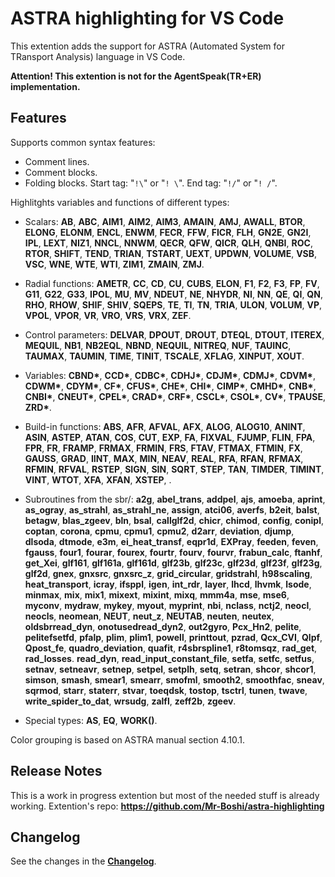 # ASTRA highlighting for VS Code

This extention adds the support for ASTRA (Automated System for TRansport Analysis) language in VS Code.


**Attention! This extention is not for the AgentSpeak(TR+ER) implementation.**

## Features
Supports common syntax features:
* Сomment lines.
* Comment blocks.
* Folding blocks. Start tag: "`!\`" or "`! \`". End tag: "`!/`" or "`! /`".

Highlitghts variables and functions of different types:
* Scalars: 
**AB**, **ABC**, **AIM1**, **AIM2**, **AIM3**, **AMAIN**, **AMJ**, **AWALL**, **BTOR**, **ELONG**, **ELONM**, **ENCL**, **ENWM**, **FECR**, **FFW**, **FICR**, **FLH**, **GN2E**, **GN2I**, **IPL**, **LEXT**, **NIZ1**, **NNCL**, **NNWM**, **QECR**, **QFW**, **QICR**, **QLH**, **QNBI**, **ROC**, **RTOR**, **SHIFT**, **TEND**, **TRIAN**, **TSTART**, **UEXT**, **UPDWN**, **VOLUME**, **VSB**, **VSC**, **WNE**, **WTE**, **WTI**, **ZIM1**, **ZMAIN**, **ZMJ**.

* Radial functions: 
**AMETR**, **CC**, **CD**, **CU**, **CUBS**, **ELON**, **F1**, **F2**, **F3**, **FP**, **FV**, **G11**, **G22**, **G33**, **IPOL**, **MU**, **MV**, **NDEUT**, **NE**, **NHYDR**, **NI**, **NN**, **QE**, **QI**, **QN**, **RHO**, **RHOW**, **SHIF**, **SHIV**, **SQEPS**, **TE**, **TI**, **TN**, **TRIA**, **ULON**, **VOLUM**, **VP**, **VPOL**, **VPOR**, **VR**, **VRO**, **VRS**, **VRX**, **ZEF**.

* Control parameters: 
  **DELVAR**, **DPOUT**, **DROUT**, **DTEQL**, **DTOUT**, **ITEREX**, **MEQUIL**, **NB1**, **NB2EQL**, **NBND**, **NEQUIL**, **NITREQ**, **NUF**, **TAUINC**, **TAUMAX**, **TAUMIN**, **TIME**, **TINIT**, **TSCALE**, **XFLAG**, **XINPUT**, **XOUT**.

* Variables: 
**CBND\***, **CCD\***, **CDBC\***, **CDHJ\***, **CDJM\***, **CDMJ\***, **CDVM\***, **CDWM\***, **CDYM\***, **CF\***, **CFUS\***, **CHE\***, **CHI\***, **CIMP\***, **CMHD\***, **CNB\***, **CNBI\***, **CNEUT\***, **CPEL\***, **CRAD\***, **CRF\***, **CSCL\***, **CSOL\***, **CV\***, **TPAUSE**, **ZRD\***.

* Build-in functions: 
**ABS**, **AFR**, **AFVAL**, **AFX**, **ALOG**, **ALOG10**, **ANINT**, **ASIN**, **ASTEP**, **ATAN**, **COS**, **CUT**, **EXP**, **FA**, **FIXVAL**, **FJUMP**, **FLIN**, **FPA**, **FPR**, **FR**, **FRAMP**, **FRMAX**, **FRMIN**, **FRS**, **FTAV**, **FTMAX**, **FTMIN**, **FX**, **GAUSS**, **GRAD**, **IINT**, **MAX**, **MIN**, **NEAV**, **REAL**, **RFA**, **RFAN**, **RFMAX**, **RFMIN**, **RFVAL**, **RSTEP**, **SIGN**,  **SIN**, **SQRT**, **STEP**, **TAN**, **TIMDER**, **TIMINT**, **VINT**, **WTOT**, **XFA**, **XFAN**, **XSTEP**, .

* Subroutines from the sbr/:
  **a2g**, **abel_trans**, **addpel**, **ajs**, **amoeba**, **aprint**, **as_ogray**, **as_strahl**, **as_strahl_ne**, **assign**, **atci06**, **averfs**, **b2eit**, **balst**, **betagw**, **blas_zgeev**, **bln**, **bsal**, **callglf2d**, **chicr**, **chimod**, **config**, **conipl**, **coptan**, **corona**, **cpmu**, **cpmu1**, **cpmu2**, **d2arr**, **deviation**, **djump**, **dlsoda**, **dtmode**, **e3m**, **ei_heat_transf**, **eqpr1d**, **EXPray**, **feeden**, **feven**, **fgauss**, **four1**, **fourar**, **fourex**, **fourtr**, **fourv**, **fourvr**, **frabun_calc**, **ftanhf**, **get_Xei**, **glf161**, **glf161a**, **glf161d**, **glf23b**, **glf23c**, **glf23d**, **glf23f**, **glf23g**, **glf2d**, **gnex**, **gnxsrc**, **gnxsrc_z**, **grid_circular**, **gridstrahl**, **h98scaling**, **heat_transport**, **icray**, **ifsppl**, **igen**, **int_rdr**, **layer**, **lhcd**, **lhvmk**, **lsode**, **minmax**, **mix**, **mix1**, **mixext**, **mixint**, **mixq**, **mmm4a**, **mse**, **mse6**, **myconv**, **mydraw**, **mykey**, **myout**, **myprint**, **nbi**, **nclass**, **nctj2**, **neocl**, **neocls**, **neomean**, **NEUT**, **neut_z**, **NEUTAB**, **neuten**, **neutex**, **oldsbrread_dyn**, **onotusedread_dyn2**, **out2gyro**, **Pcx_Hn2**, **pelite**, **pelitefsetfd**, **pfalp**, **plim**, **plim1**, **powell**, **printtout**, **pzrad**, **Qcx_CVI**, **Qlpf**, **Qpost_fe**, **quadro_deviation**, **quafit**, **r4sbrspline1**, **r8tomsqz**, **rad_get**, **rad_losses**. **read_dyn**, **read_input_constant_file**, **setfa**, **setfc**, **setfus**, **setnav**, **setneavr**, **setnep**, **setpel**, **setplh**, **setq**, **setran**, **shcor**, **shcor1**, **simson**, **smash**, **smear1**, **smearr**, **smofml**, **smooth2**, **smoothfac**, **sneav**, **sqrmod**, **starr**, **staterr**, **stvar**, **toeqdsk**, **tostop**, **tsctrl**, **tunen**, **twave**, **write_spider_to_dat**, **wrsudg**, **zalfl**, **zeff2b**, **zgeev**.

* Special types: 
  **AS**, **EQ**, **WORK()**.

Color grouping is based on ASTRA manual section 4.10.1.

## Release Notes

This is a work in progress extention but most of the needed stuff is already working.
Extention's repo: __https://github.com/Mr-Boshi/astra-highlighting__

## Changelog

See  the changes in the [**Changelog**](CHANGELOG.html).

